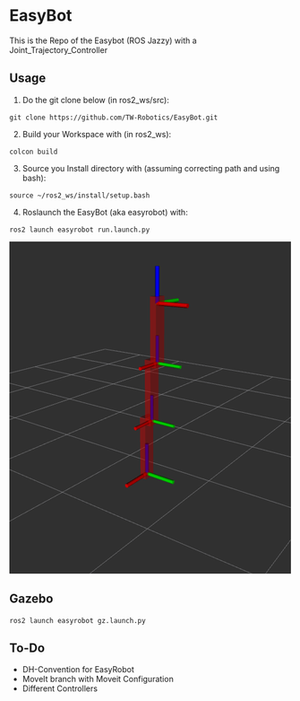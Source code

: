 # EasyBot
This is the Repo of the Easybot (ROS Jazzy) with a Joint_Trajectory_Controller 
## Usage
1. Do the git clone below (in ros2_ws/src):
```
git clone https://github.com/TW-Robotics/EasyBot.git
```
2. Build your Workspace with (in ros2_ws): 
```
colcon build
```
3. Source you Install directory with (assuming correcting path and using bash):
```
source ~/ros2_ws/install/setup.bash
```
4. Roslaunch the EasyBot (aka easyrobot) with:
```
ros2 launch easyrobot run.launch.py
```
![easyrobot](EasyRobot/easyrobot/misc/easyrobot_rviz.png "easyrobot in rviz")

## Gazebo
```
ros2 launch easyrobot gz.launch.py
```

## To-Do
* DH-Convention for EasyRobot
* MoveIt branch with Moveit Configuration
* Different Controllers
